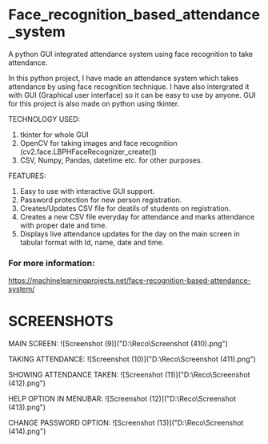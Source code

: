 # Face_recognition_based_attendance_system
A python GUI integrated attendance system using face recognition to take attendance.

In this python project, I have made an attendance system which takes attendance by using face recognition technique. I have also intergrated it with GUI (Graphical user interface) so it can be easy to use by anyone. GUI for this project is also made on python using tkinter.

TECHNOLOGY USED:
1) tkinter for whole GUI
2) OpenCV for taking images and face recognition (cv2.face.LBPHFaceRecognizer_create())
3) CSV, Numpy, Pandas, datetime etc. for other purposes.

FEATURES:
1) Easy to use with interactive GUI support.
2) Password protection for new person registration.
3) Creates/Updates CSV file for deatils of students on registration.
4) Creates a new CSV file everyday for attendance and marks attendance with proper date and time.
5) Displays live attendance updates for the day on the main screen in tabular format with Id, name, date and time.

### For more information:
https://machinelearningprojects.net/face-recognition-based-attendance-system/

# SCREENSHOTS
MAIN SCREEN:
![Screenshot (9)]("D:\Reco\Screenshot (410).png")

TAKING ATTENDANCE:
![Screenshot (10)]("D:\Reco\Screenshot (411).png")

SHOWING ATTENDANCE TAKEN:
![Screenshot (11)]("D:\Reco\Screenshot (412).png")

HELP OPTION IN MENUBAR:
![Screenshot (12)]("D:\Reco\Screenshot (413).png")

CHANGE PASSWORD OPTION:
![Screenshot (13)]("D:\Reco\Screenshot (414).png")

